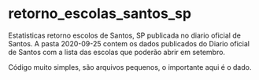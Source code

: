 # retorno_escolas_santos_sp
 Estatisticas retorno escolos de Santos, SP publicada no diario oficial de Santos.
 A pasta 2020-09-25 contem os dados publicados do Diario oficial de Santos com a lista das escolas que poderão abrir em setembro.
 
 Código muito simples, são arquivos pequenos, o importante aqui é o dado. 
